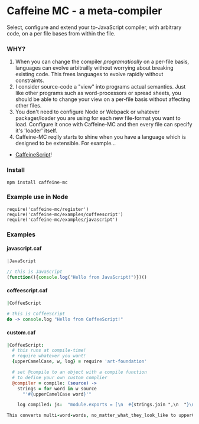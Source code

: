 # Caffeine MC - a meta-compiler

Select, configure and extend your to-JavaScript compiler, with arbitrary code, on a per file bases from within the file.

### WHY?

1. When you can change the compiler *programatically* on a per-file basis, languages can evolve arbitrailly without worrying about breaking existing code. This frees languages to evolve rapidly without constraints.
2. I consider source-code a "view" into programs actual semantics. Just like other programs such as word-processors or spread sheets, you should be able to change your view on a per-file basis without affecting other files.
3. You don't need to configure Node or Webpack or whatever packager/loader you are using for each new file-format you want to load. Configure it once with Caffeine-MC and then every file can specify it's 'loader' itself.
4. Caffeine-MC reqlly starts to shine when you have a language which is designed to be extensible. For example...
  * [CaffeineScript](https://github.com/shanebdavis/caffeine-script)!

### Install

```
npm install caffeine-mc
```

### Example use in Node

```
require('caffeine-mc/register')
require('caffeine-mc/examples/coffeescript')
require('caffeine-mc/examples/javascript')
```

### Examples

#### javascript.caf
```javascript
|JavaScript

// this is JavaScript
(function(){console.log("Hello from JavaScript!")})()
```

#### coffeescript.caf
```coffeescript
|CoffeeScript

# this is CoffeeScript
do -> console.log "Hello from CoffeeScript!"
```

#### custom.caf
```coffeescript
|CoffeeScript:
  # this runs at compile-time!
  # require whatever you want!
  {upperCamelCase, w, log} = require 'art-foundation'

  # set @compile to an object with a compile function
  # to define your own custom complier
  @compiler = compile: (source) ->
    strings = for word in w source
      "'#{upperCamelCase word}'"

    log compiled: js:  "module.exports = [\n  #{strings.join ",\n  "}\n];"

This converts multi-word-words, no_matter_what_they_look_like to upperCamelCase
```